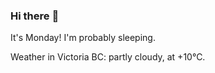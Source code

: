 ### Hi there :wave:

It's Monday! I'm probably sleeping.

Weather in Victoria BC: partly cloudy, at +10°C.
